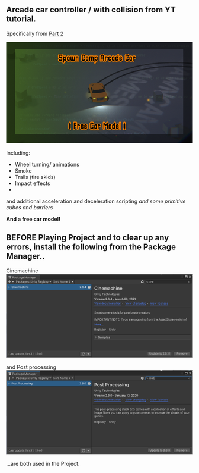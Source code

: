 ## Arcade car controller / with collision from YT tutorial.
Specifically from [Part 2](https://youtu.be/CpXT5So1Gbg)

![Free Car](https://github.com/SpawnCampGames/ArcadeCarController/blob/main/readme/SpawnCampArcadeCarController.png)

Including:
- Wheel turning/ animations
- Smoke
- Trails (tire skids)
- Impact effects
- 
and additional acceleration and deceleration scripting
*and some primitive cubes and barriers*

**And a free car model!**

## BEFORE Playing Project and to clear up any errors, install the following from the Package Manager..

Cinemachine
![Package Manager > Cinemachine](https://github.com/SpawnCampGames/ArcadeCarController/blob/main/readme/cinemachine.png)

and Post processing
![Package Manager > PostProcessing](https://github.com/SpawnCampGames/ArcadeCarController/blob/main/readme/postprocessing.png)

...are both used in the Project.

